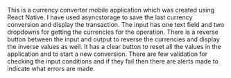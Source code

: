 This is a currency converter mobile application which was created using React Native. 
I have used asyncstorage to save the last currency conversion and display the transaction.
The input has one text field and two dropdowns for getting the currencies for the operation.
There is a reverse button between the input and output to reverse the currencies and display the inverse values as well.
It has a clear button to reset all the values in the application and to start a new conversion.
There are few validation for checking the input conditions and if they fail then there are alerts made to indicate what errors are made.
